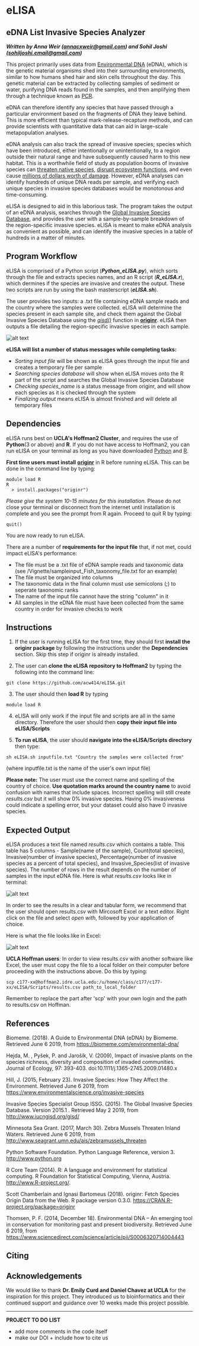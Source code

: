 # eLISA

## eDNA List Invasive Species Analyzer    
***Written by Anna Weir (annacxweir@gmail.com) and Sohil Joshi (sohiljoshi.email@gmail.com)***   

This project primarily uses data from [Environmental DNA](https://www.sciencedirect.com/science/article/pii/S0006320714004443) (eDNA), which is the genetic material organisms shed into their surrounding environments, similar to how humans shed hair and skin cells throughout the day. This genetic material can be extracted by collecting samples of sediment or water, purifying DNA reads found in the samples, and then amplifying them through a technique known as [PCR](https://www.yourgenome.org/facts/what-is-pcr-polymerase-chain-reaction).     

eDNA can therefore identify any species that have passed through a particular environment based on the fragments of DNA they leave behind. This is more efficient than typical mark-release-recapture methods, and can provide scientists with quantitative data that can aid in large-scale metapopulation analyses.   

eDNA analysis can also track the spread of invasive species; species which have been introduced, either intentionally or unintentionally, to a region outside their natural range and have subsequently caused harm to this new habitat. This is a worthwhile field of study as population booms of invasive species can [threaten native species](https://besjournals.onlinelibrary.wiley.com/doi/full/10.1111/j.1365-2745.2009.01480.x), [disrupt ecosystem functions](https://www.environmentalscience.org/invasive-species), and even cause [millions of dollars worth of damage](http://www.seagrant.umn.edu/ais/zebramussels_threaten). However, eDNA analyses can identify hundreds of unique DNA reads per sample, and verifying each unique species in invasive species databases would be monotonous and time-consuming.   

eLISA is designed to aid in this laborious task. The program takes the output of an eDNA analysis, searches through the [Global Invasive Species Database](http://www.iucngisd.org/gisd/), and provides the user with a sample-by-sample breakdown of the region-specific invasive species.  eLISA is meant to make eDNA analysis as convenient as possible, and can identify the invasive species in a table of hundreds in a matter of minutes.   


## Program Workflow 

eLISA is comprised of a Python script (***Python_eLISA.py***), which sorts through the file and extracts species names, and an R script (***R_eLISA.r***), which dermines if the species are invasive and creates the output. These two scripts are run by using the bash masterscript (***eLISA.sh***).

The user provides two inputs: a .txt file containing eDNA sample reads and the country where the samples were collected. eLISA will determine the species present in each sample site, and check them against the Global Invasive Species Database using the [*gisd()*](https://github.com/ropensci/originr/blob/master/R/gisd.R) function in [**originr**](https://github.com/ropensci/originr). eLISA then outputs a file detailing the region-specific invasive species in each sample. 

![alt text](https://github.com/acw414/eLISA/blob/master/workflow.jpg "Program Workflow")   

**eLISA will list a number of status messages while completing tasks:**
- *Sorting input file* will be shown as eLISA goes through the input file and creates a temporary file per sample
- *Searching species database* will show when eLISA moves onto the R part of the script and searches the Global Invasive Species Database
- *Checking species_name* is a status message from originr, and will show each species as it is checked through the system
- *Finalizing output* means eLISA is almost finished and will delete all temporary files   
  
## Dependencies

eLISA runs best on **UCLA's Hoffman2 Cluster**, and requires the use of **Python**(3 or above) and **R**. If you do not have access to Hoffman2, you can run eLISA on your terminal as long as you have downloaded [Python](https://www.python.org/downloads/) and [R](https://cran.r-project.org/mirrors.html).

**First time users must install** [**originr**](https://github.com/ropensci/originr) in R before running eLISA. This can be done in the command line by typing: 
```
module load R
R
  > install.packages("originr")
```
*Please give the system 10-15 minutes for this installation.* Please do not close your terminal or disconnect from the internet until installation is complete and you see the prompt from R again. Proceed to quit R by typing:
```
quit()
```
You are now ready to run eLISA.

There are a number of **requirements for the input file** that, if not met, could impact eLISA's performance:
- The file must be a .txt file of eDNA sample reads and taxonomic data (see /Vignette/sampleinput_Fish_taxonomy_file.txt for an example)  
- The file must be organized into columns 
- The taxonomic data in the final column must use semicolons (;) to seperate taxonomic ranks  
- The name of the input file cannot have the string "column" in it    
- All samples in the eDNA file must have been collected from the same country in order for invasive checks to work        


## Instructions 

1) If the user is running eLISA for the first time, they should first **install the originr package** by following the instructions under the **Dependencies** section. Skip this step if originr is already installed.   

2) The user can **clone the eLISA repository to Hoffman2** by typing the following into the command line:
  ```
  git clone https://github.com/acw414/eLISA.git
  ```

3) The user should then **load R** by typing
  ```
  module load R
  ```

4) eLISA will only work if the input file and scripts are all in the same directory. Therefore the user should then **copy their input file into eLISA/Scripts**

5) **To run eLISA**, the user should **navigate into the eLISA/Scripts directory** then type:  
  ```
  sh eLISA.sh inputfile.txt "Country the samples were collected from"
  ```
(where inputfile.txt is the name of the user's own input file)

**Please note:** The user must use the correct name and spelling of the country of choice. **Use quotation marks around the country name** to avoid confusion with names that include spaces. Incorrect spelling will still create *results.csv* but it will show 0% invasive species. Having 0% invasiveness could indicate a spelling error, but your dataset could also have 0 invasive species. 

## Expected Output

eLISA produces a text file named *results.csv* which contains a table. This table has 5 columns - Sample(name of the sample), Count(total species), Invasive(number of invasive species), Percentage(number of invasive species as a percent of total species), and Invasive_Species(list of invasive species). The number of rows in the result depends on the number of samples in the input eDNA file. Here is what *results.csv* looks like in terminal:

![alt text](https://github.com/sohil2710/spring2019_-/blob/master/Screen%20Shot%202019-06-05%20at%2012.08.22%20AM.png)

In order to see the results in a clear and tabular form, we recommend that the user should open results.csv with Mircosoft Excel or a text editor. Right click on the file and select *open with*, followed by your application of choice.

Here is what the file looks like in Excel:

![alt text](https://github.com/sohil2710/spring2019_-/blob/master/Screen%20Shot%202019-06-05%20at%2012.40.38%20AM.png)

**UCLA Hoffman users**: In order to view results.csv with another software like Excel, the user must copy the file to a local folder on their computer before proceeding with the instructions above. Do this by typing:
```
scp c177-xx@hoffman2.idre.ucla.edu:/u/home/class/c177/c177-xx/eLISA/Scripts/results.csv path_to_local_folder
```
Remember to replace the part after 'scp' with your own login and the path to results.csv on Hoffman.

## References

Biomeme. (2018). A Guide to Environmental DNA (eDNA) by Biomeme. Retrieved June 6 2019, from https://biomeme.com/environmental-dna/

Hejda, M. , Pyšek, P. and Jarošík, V. (2009), Impact of invasive plants on the species richness, diversity and composition of   invaded communities. Journal of Ecology, 97: 393-403. doi:10.1111/j.1365-2745.2009.01480.x

Hill, J. (2015, February 23). Invasive Species: How They Affect the Environment. Retrieved June 6 2019, from                 https://www.environmentalscience.org/invasive-species

Invasive Species Specialist Group ISSG. (2015). The Global Invasive Species Database. Version 2015.1 . Retrieved May 2 2019,      from <http://www.iucngisd.org/gisd/> 

Minnesota Sea Grant. (2017, March 30). Zebra Mussels Threaten Inland Waters. Retrieved June 6 2019, from   http://www.seagrant.umn.edu/ais/zebramussels_threaten

Python Software Foundation. Python Language Reference, version 3. http://www.python.org

R Core Team (2014). R: A language and environment for statistical computing. R Foundation for Statistical Computing, Vienna,     Austria. http://www.R-project.org/.

Scott Chamberlain and Ignasi Bartomeus (2018). originr: Fetch Species  
  Origin Data from the Web. R package version 0.3.0.
  https://CRAN.R-project.org/package=originr

Thomsen, P. F. (2014, December 18). Environmental DNA – An emerging tool in conservation for monitoring past and present biodiversity. Retrieved June 6 2019, from https://www.sciencedirect.com/science/article/pii/S0006320714004443

## Citing   

## Acknowledgements   

We would like to thank **Dr. Emily Curd and Daniel Chavez at UCLA** for the inspiration for this project. They introduced us to bioinformatics and their continued support and guidance over 10 weeks made this project possible.


_______________

**PROJECT TO DO LIST**   
  - add more comments in the code itself 
  - make our DOI + include how to cite us 
